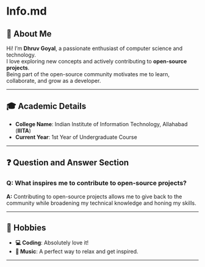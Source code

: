 # Info.md  

## 👋 About Me  
Hi! I’m **Dhruv Goyal**, a passionate enthusiast of computer science and technology.  
I love exploring new concepts and actively contributing to **open-source projects**.  
Being part of the open-source community motivates me to learn, collaborate, and grow as a developer.  

---

## 🎓 Academic Details  
- **College Name**: Indian Institute of Information Technology, Allahabad (**IIITA**)  
- **Current Year**: 1st Year of Undergraduate Course  

---

## ❓ Question and Answer Section  
### **Q: What inspires me to contribute to open-source projects?**  
**A:** Contributing to open-source projects allows me to give back to the community while broadening my technical knowledge and honing my skills.  

---

## 🌟 Hobbies  
- **💻 Coding**: Absolutely love it!  
- **🎵 Music**: A perfect way to relax and get inspired.  

---
